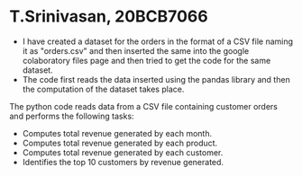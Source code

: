 # T.Srinivasan, 20BCB7066 

- I have created a dataset for the orders in the format of a CSV file naming it as "orders.csv" and then inserted the same into the google colaboratory files page and then tried to get the code for the same dataset.
- The code first reads the data inserted using the pandas library and then the computation of the dataset takes place.

The python code reads data from a CSV file containing customer orders and performs the following tasks:

- Computes total revenue generated by each month.
- Computes total revenue generated by each product.
- Computes total revenue generated by each customer.
- Identifies the top 10 customers by revenue generated.
